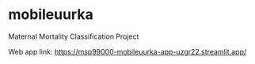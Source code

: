 # mobileuurka
Maternal Mortality Classification Project

Web app link: https://msp99000-mobileuurka-app-uzgr22.streamlit.app/
